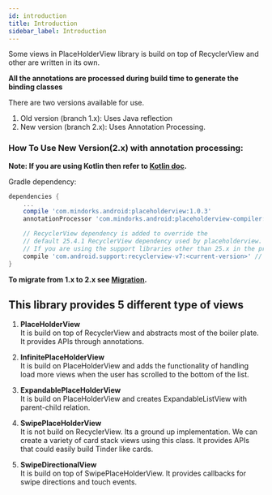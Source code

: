 ```yaml
---
id: introduction
title: Introduction
sidebar_label: Introduction
---
```

Some views in PlaceHolderView library is build on top of RecyclerView and other are written in its own.

**All the annotations are processed during build time to generate the binding classes**

There are two versions available for use.
1. Old version (branch 1.x): Uses Java reflection
2. New version (branch 2.x): Uses Annotation Processing.

### How To Use New Version(2.x) with annotation processing:

**Note: If you are using Kotlin then refer to [Kotlin doc](kotlin.md).**

Gradle dependency:

```groovy
dependencies {
    ...
    compile 'com.mindorks.android:placeholderview:1.0.3'
    annotationProcessor 'com.mindorks.android:placeholderview-compiler:1.0.3'

    // RecyclerView dependency is added to override the
    // default 25.4.1 RecyclerView dependency used by placeholderview.
    // If you are using the support libraries other than 25.x in the project
    compile 'com.android.support:recyclerview-v7:<current-version>' // example: 27.1.0
}
```

**To migrate from 1.x to 2.x see [Migration](migration.md).**

## This library provides 5 different type of views

1. **PlaceHolderView**<br/>
It is build on top of RecyclerView and abstracts most of the boiler plate. It provides APIs through annotations.

2. **InfinitePlaceHolderView**<br/>
It is build on PlaceHolderView and adds the functionality of handling load more views when the user has scrolled to the bottom of the list.

3. **ExpandablePlaceHolderView**<br/>
It is build on PlaceHolderView and creates ExpandableListView with parent-child relation.

4. **SwipePlaceHolderView**<br/>
It is not build on RecyclerView. Its a ground up implementation. We can create a variety of card stack views using this class. It provides APIs that could easily build Tinder like cards.

5. **SwipeDirectionalView**<br/>
It is build on top of SwipePlaceHolderView. It provides callbacks for swipe directions and touch events.